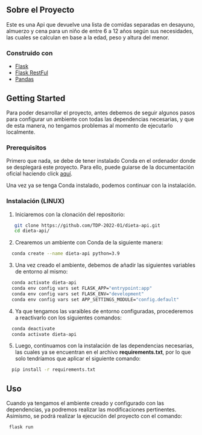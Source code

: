 ## Sobre el Proyecto
Este es una Api que devuelve una lista de comidas separadas en desayuno, almuerzo y cena para un niño de entre 6 a 12 años
según sus necesidades, las cuales se calculan en base a la edad, peso y altura del menor.

### Construido con
* [Flask](https://flask.palletsprojects.com/en/2.1.x/)
* [Flask RestFul](https://flask-restful.readthedocs.io/en/latest/)
* [Pandas](https://pandas.pydata.org/)

## Getting Started
Para poder desarrollar el proyecto, antes debemos de seguir algunos pasos para configurar un ambiente con todas
las dependencias necesarias, y que de esta manera, no tengamos problemas al momento de ejecutarlo localmente.

### Prerequisitos

Primero que nada, se debe de tener instalado Conda en el ordenador donde se desplegará este proyecto. Para ello, 
puede guiarse de la documentación oficial haciendo click [aquí](https://docs.conda.io/projects/conda/en/latest/user-guide/install/index.html).

Una vez ya se tenga Conda instalado, podemos continuar con la instalación.

### Instalación (LINUX)

1. Iniciaremos con la clonación del repositorio:
```sh
   git clone https://github.com/TDP-2022-01/dieta-api.git
   cd dieta-api/
```
2. Crearemos un ambiente con Conda de la siguiente manera:
 ```sh
   conda create --name dieta-api python=3.9
 ```
3. Una vez creado el ambiente, debemos de añadir las siguientes variables de entorno al mismo:
 ```sh
   conda activate dieta-api
   conda env config vars set FLASK_APP="entrypoint:app"
   conda env config vars set FLASK_ENV="development"
   conda env config vars set APP_SETTINGS_MODULE="config.default"
 ```
4. Ya que tengamos las varaibles de entorno configuradas, procederemos a reactivarlo con los siguientes comandos:
 ```sh
   conda deactivate
   conda activate dieta-api
 ```
5. Luego, continuamos con la instalación de las dependencias necesarias, las cuales 
 ya se encuentran en el archivo **requirements.txt**, por lo que solo tendríamos que aplicar el siguiente comando:
 ```sh
   pip install -r requirements.txt
 ```
 
 ## Uso
 Cuando ya tengamos el ambiente creado y configurado con las dependencias, ya podremos realizar
 las modificaciones pertinentes. Asimismo, se podrá realizar la ejecución del proyecto con el comando:
  ```sh
   flask run
  ```
